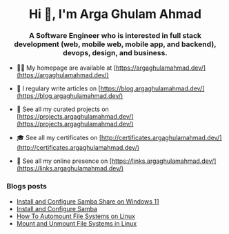 <h1 align="center">Hi 👋, I'm Arga Ghulam Ahmad</h1>
<h3 align="center">A Software Engineer who is interested in full stack development (web, mobile web, mobile app, and backend), devops, design, and business.</h3>

- 👨‍💻 My homepage are available at [https://argaghulamahmad.dev/](https://argaghulamahmad.dev/)

- 📝 I regulary write articles on [https://blog.argaghulamahmad.dev/](https://blog.argaghulamahmad.dev/)

- 🚧 See all my curated projects on [https://projects.argaghulamahmad.dev/](https://projects.argaghulamahmad.dev/)

- 🎓 See all my certificates on [http://certificates.argaghulamahmad.dev/](http://certificates.argaghulamahmad.dev/)

- 🔗 See all my online presence on [https://links.argaghulamahmad.dev/](https://links.argaghulamahmad.dev/)

### Blogs posts
<!-- BLOG-POST-LIST:START -->
- [Install and Configure Samba Share on Windows 11](https://blog.argaghulamahmad.dev/2021/10/23/install-and-configure-samba-share-on-windows-11/)
- [Install and Configure Samba](https://blog.argaghulamahmad.dev/2021/10/23/install-and-configure-samba/)
- [How To Automount File Systems on Linux](https://blog.argaghulamahmad.dev/2021/10/23/how-to-automount-file-systems-on-linux/)
- [Mount and Unmount File Systems in Linux](https://blog.argaghulamahmad.dev/2021/10/23/mount-and-unmount-file-systems-in-linux/)
<!-- BLOG-POST-LIST:END -->
